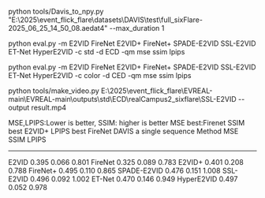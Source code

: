 python tools/Davis_to_npy.py "E:\2025\event_flick_flare\datasets\DAVIS\test\full_sixFlare-2025_06_25_14_50_08.aedat4" --max_duration 1       

python eval.py -m E2VID FireNet E2VID+ FireNet+ SPADE-E2VID SSL-E2VID ET-Net HyperE2VID -c std -d ECD -qm mse ssim lpips  

python eval.py -m E2VID FireNet E2VID+ FireNet+ SPADE-E2VID SSL-E2VID ET-Net HyperE2VID -c color -d CED -qm mse ssim lpips

 python tools/make_video.py E:\2025\event_flick_flare\EVREAL-main\EVREAL-main\outputs\std\ECD\realCampus2_sixflare\SSL-E2VID  --output result.mp4  

 
MSE,LPIPS:Lower is better, SSIM: higher is better
MSE best:Firenet SSIM best E2VID+ LPIPS best FireNet
               DAVIS a single sequence
Method              MSE    SSIM    LPIPS
-----------  ----------  ------  -------
E2VID             0.395   0.066    0.801
FireNet           0.325   0.089    0.783
E2VID+            0.401   0.208    0.788
FireNet+          0.495   0.110    0.865
SPADE-E2VID       0.476   0.151    1.008
SSL-E2VID         0.496   0.092    1.002
ET-Net            0.470   0.146    0.949
HyperE2VID        0.497   0.052    0.978